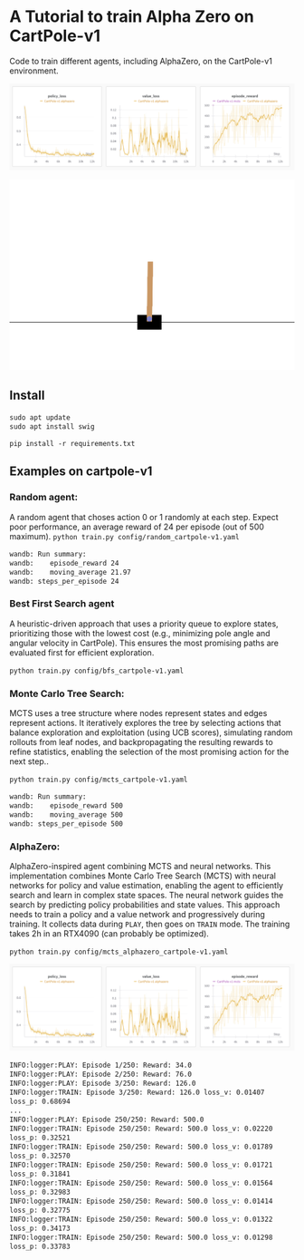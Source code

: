 # A Tutorial to train Alpha Zero on CartPole-v1

Code to train different agents, including AlphaZero, on the CartPole-v1 environment.

![wandb training](assets/alphazero-cartpole-v1.png)

![cartpole](assets/cart_pole.gif)

## Install

```
sudo apt update
sudo apt install swig
```

```
pip install -r requirements.txt
```


## Examples on cartpole-v1

### Random agent:

A random agent that choses action 0 or 1 randomly at each step. Expect poor performance, an average reward of 24 per episode (out of 500 maximum).
`python train.py config/random_cartpole-v1.yaml`

```
wandb: Run summary:
wandb:    episode_reward 24
wandb:    moving_average 21.97
wandb: steps_per_episode 24
```

### Best First Search agent

A heuristic-driven approach that uses a priority queue to explore states, prioritizing those with the lowest cost (e.g., minimizing pole angle and angular velocity in CartPole). This ensures the most promising paths are evaluated first for efficient exploration.

`python train.py config/bfs_cartpole-v1.yaml`

### Monte Carlo Tree Search:

MCTS uses a tree structure where nodes represent states and edges represent actions. It iteratively explores the tree by selecting actions that balance exploration and exploitation (using UCB scores), simulating random rollouts from leaf nodes, and backpropagating the resulting rewards to refine statistics, enabling the selection of the most promising action for the next step..

`python train.py config/mcts_cartpole-v1.yaml`

```
wandb: Run summary:
wandb:    episode_reward 500
wandb:    moving_average 500
wandb: steps_per_episode 500
```

### AlphaZero:

AlphaZero-inspired agent combining MCTS and neural networks. This implementation combines Monte Carlo Tree Search (MCTS) with neural networks for policy and value estimation, enabling the agent to efficiently search and learn in complex state spaces. The neural network guides the search by predicting policy probabilities and state values. This approach needs to train a policy and a value network and progressively during training. It collects data during `PLAY`, then goes on `TRAIN` mode. The training takes 2h in an RTX4090 (can probably be optimized).

`python train.py config/mcts_alphazero_cartpole-v1.yaml`

![wandb training](assets/alphazero-cartpole-v1.png)

```
INFO:logger:PLAY: Episode 1/250: Reward: 34.0
INFO:logger:PLAY: Episode 2/250: Reward: 76.0
INFO:logger:PLAY: Episode 3/250: Reward: 126.0
INFO:logger:TRAIN: Episode 3/250: Reward: 126.0 loss_v: 0.01407 loss_p: 0.68694
...
INFO:logger:PLAY: Episode 250/250: Reward: 500.0
INFO:logger:TRAIN: Episode 250/250: Reward: 500.0 loss_v: 0.02220 loss_p: 0.32521
INFO:logger:TRAIN: Episode 250/250: Reward: 500.0 loss_v: 0.01789 loss_p: 0.32570
INFO:logger:TRAIN: Episode 250/250: Reward: 500.0 loss_v: 0.01721 loss_p: 0.31841
INFO:logger:TRAIN: Episode 250/250: Reward: 500.0 loss_v: 0.01564 loss_p: 0.32983
INFO:logger:TRAIN: Episode 250/250: Reward: 500.0 loss_v: 0.01414 loss_p: 0.32775
INFO:logger:TRAIN: Episode 250/250: Reward: 500.0 loss_v: 0.01322 loss_p: 0.34173
INFO:logger:TRAIN: Episode 250/250: Reward: 500.0 loss_v: 0.01298 loss_p: 0.33783
```







